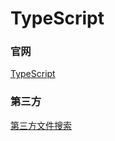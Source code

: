 # TypeScript

### 官网

[TypeScript](https://www.typescriptlang.org/)

### 第三方

[第三方文件搜索](https://www.typescriptlang.org/dt/search?search=)

